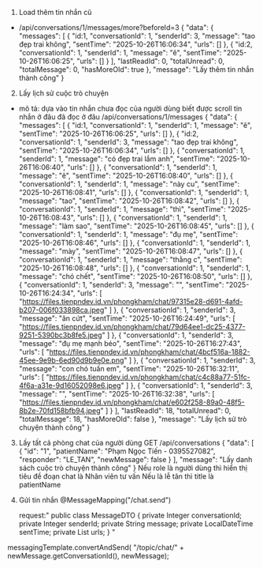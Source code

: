 1. Load thêm tin nhắn cũ
- /api/conversations/1/messages/more?beforeId=3
{
    "data": {
        "messages": [
            {
                "id:1,
                "conversationId": 1,
                "senderId": 3,
                "message": "tao đẹp trai không",
                "sentTime": "2025-10-26T16:06:34",
                "urls": []
            },
            {
                "id:2,
                "conversationId": 1,
                "senderId": 1,
                "message": "ê",
                "sentTime": "2025-10-26T16:06:25",
                "urls": []
            }
        ],
        "lastReadId": 0,
        "totalUnread": 0,
        "totalMessage": 0,
        "hasMoreOld": true
    },
    "message": "Lấy thêm tin nhắn thành công"
}

2. Lấy lịch sử cuộc trò chuyện
- mô tả: dựa vào tin nhắn chưa đọc của người dùng biết được scroll tin nhắn ở đâu
đã đọc ở đâu
/api/conversations/1/messages
{
    "data": {
        "messages": [
            {
                "id:1,
                "conversationId": 1,
                "senderId": 1,
                "message": "ê",
                "sentTime": "2025-10-26T16:06:25",
                "urls": []
            },
            {
                 "id:2,
                "conversationId": 1,
                "senderId": 3,
                "message": "tao đẹp trai không",
                "sentTime": "2025-10-26T16:06:34",
                "urls": []
            },
            {
                "conversationId": 1,
                "senderId": 1,
                "message": "có đẹp trai lắm anh",
                "sentTime": "2025-10-26T16:06:40",
                "urls": []
            },
            {
                "conversationId": 1,
                "senderId": 1,
                "message": "ê",
                "sentTime": "2025-10-26T16:08:40",
                "urls": []
            },
            {
                "conversationId": 1,
                "senderId": 1,
                "message": "này cu",
                "sentTime": "2025-10-26T16:08:41",
                "urls": []
            },
            {
                "conversationId": 1,
                "senderId": 1,
                "message": "tao",
                "sentTime": "2025-10-26T16:08:42",
                "urls": []
            },
            {
                "conversationId": 1,
                "senderId": 1,
                "message": "thì",
                "sentTime": "2025-10-26T16:08:43",
                "urls": []
            },
            {
                "conversationId": 1,
                "senderId": 1,
                "message": "làm sao",
                "sentTime": "2025-10-26T16:08:45",
                "urls": []
            },
            {
                "conversationId": 1,
                "senderId": 1,
                "message": "đụ mẹ",
                "sentTime": "2025-10-26T16:08:46",
                "urls": []
            },
            {
                "conversationId": 1,
                "senderId": 1,
                "message": "mày",
                "sentTime": "2025-10-26T16:08:47",
                "urls": []
            },
            {
                "conversationId": 1,
                "senderId": 1,
                "message": "thằng c",
                "sentTime": "2025-10-26T16:08:48",
                "urls": []
            },
            {
                "conversationId": 1,
                "senderId": 1,
                "message": "chó chết",
                "sentTime": "2025-10-26T16:08:50",
                "urls": []
            },
            {
                "conversationId": 1,
                "senderId": 3,
                "message": "",
                "sentTime": "2025-10-26T16:24:34",
                "urls": [
                    "https://files.tienpndev.id.vn/phongkham/chat/97315e28-d691-4afd-b207-006f033898ca.jpeg"
                ]
            },
            {
                "conversationId": 1,
                "senderId": 3,
                "message": "ăn cứt",
                "sentTime": "2025-10-26T16:24:49",
                "urls": [
                    "https://files.tienpndev.id.vn/phongkham/chat/79d64ee1-dc25-4377-9251-5390bc3b8fe5.jpeg"
                ]
            },
            {
                "conversationId": 1,
                "senderId": 3,
                "message": "đụ mẹ mạnh béo",
                "sentTime": "2025-10-26T16:27:43",
                "urls": [
                    "https://files.tienpndev.id.vn/phongkham/chat/4bcf516a-1882-45ee-9e9b-6ed90d9b9e0e.png"
                ]
            },
            {
                "conversationId": 1,
                "senderId": 3,
                "message": "con chó tuấn em",
                "sentTime": "2025-10-26T16:32:11",
                "urls": [
                    "https://files.tienpndev.id.vn/phongkham/chat/c4c88a77-51fc-4f6a-a31e-9d16052098e6.jpeg"
                ]
            },
            {
                "conversationId": 1,
                "senderId": 3,
                "message": "",
                "sentTime": "2025-10-26T16:32:38",
                "urls": [
                    "https://files.tienpndev.id.vn/phongkham/chat/e602f258-89a0-48f5-8b2e-70fd158bfb94.jpeg"
                ]
            }
        ],
        "lastReadId": 18,
        "totalUnread": 0,
        "totalMessage": 18,
        "hasMoreOld": false
    },
    "message": "Lấy lịch sử trò chuyện thành công"
}



3. Lấy tất cả phòng chat của người dùng 
GET /api/conversations
{
    "data": [
        {
            "id": "1",
            "patientName": "Phạm Ngọc Tiến - 0395527082",
            "responder": "LE_TAN",
            "newMessage": false
        }
    ],
    "message": "Lấy danh sách cuộc trò chuyện thành công"
}
Nếu role là người dùng thì hiển thị tiêu đề đoạn chat là Nhân viên tư vấn
Nếu là lễ tân thì title là patientName


4. Gửi tin nhắn
    @MessageMapping("/chat.send")

    request:"
    public class MessageDTO {
    private Integer conversationId;
    private Integer senderId;
    private String message;
    private LocalDateTime sentTime;
    private List<String> urls;
}
"

messagingTemplate.convertAndSend(
                    "/topic/chat/" + newMessage.getConversationId(),
                    newMessage);


